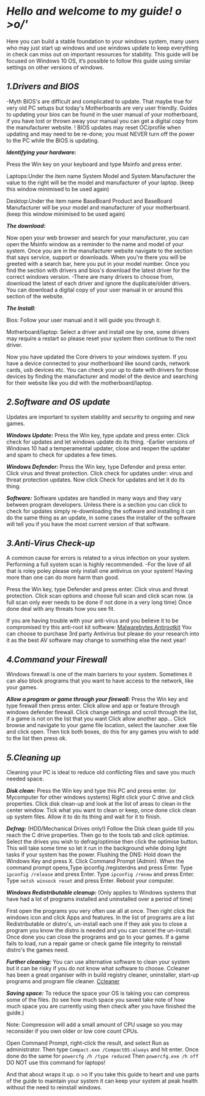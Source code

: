 # **_Hello and welcome to my guide! o >o/'_**

Here you can build a stable foundation to your windows system, many users who may just start up windows and use windows update to keep everything in check can miss out on important resources for stability.
This guide will be focused on Windows 10 OS, it’s possible to follow this guide using similar settings on other versions of windows.

## **_1.Drivers and BIOS_** 
-Myth  BIOS's are difficult and complicated to update.
That maybe true for very old PC setups but today's Motherboards are very user friendly.
Guides to updating your bios can be found in the user manual of your motherboard, if you have lost or thrown away your manual you can get a digital copy from the manufacturer website.
! BIOS updates may reset OC/profile when updating and may need to be re-done; you must NEVER turn off the power to the PC while the BIOS is updating.

**_Identifying your hardware:_**

Press the Win key on your keyboard and type Msinfo and press enter.

Laptops:Under the item name System Model and System Manufacturer the value to the right will be the model and manufacturer of your laptop. (keep this window minimised to be used again)

Desktop:Under the item name BaseBoard Product and BaseBoard Manufacturer will be your model and manufacturer of your motherboard. (keep this window minimised to be used again)


**_The download:_**

Now open your web browser and search for your manufacturer, you can open the Msinfo window as a reminder to the name and model of your system.
Once you are in the manufacturer website navigate to the section that says service, support or downloads.
When you're there you will be greeted with a search bar, here you put in your model number.
Once you find the section with drivers and bios's download the latest driver for the correct windows version.
-There are many drivers to choose from, download the latest of each driver and ignore the duplicate/older drivers.
You can download a digital copy of your user manual in or around this section of the website.

**_The Install:_**

Bios: Follow your user manual and it will guide you through it. 

Motherboard/laptop: Select a driver and install one by one, some drivers may require a restart so please reset your system then continue to the next driver.


Now you have updated the Core drivers to your windows system.
If you have a device connected to your motherboard like sound cards, network cards, usb devices etc.
You can check your up to date with drivers for those devices by finding the manufacturer and model of the device and searching for their website like you did with the motherboard/laptop.

## **_2.Software and OS update_**
Updates are important to system stability and security to ongoing and new games.

**_Windows Update:_**
Press the Win key, type update and press enter.
Click check for updates and let windows update do its thing.
-Earlier versions of Windows 10 had a temperamental updater, close and reopen the updater and spam to check for updates a few times.

**_Windows Defender:_**
Press the Win key, type Defender and press enter.
Click virus and threat protection.
Click check for updates under: virus and threat protection updates.
Now click Check for updates and let it do its thing.

**_Software:_**
Software updates are handled in many ways and they vary between program developers.
Unless there is a section you can click to check for updates simply re-downloading the software and installing it can do the same thing as an update, in some cases the installer of the software will tell you if you have the most current version of that software.

## **_3.Anti-Virus Check-up_**
A common cause for errors is related to a virus infection on your system.
Performing a full system scan is highly recommended.
-For the love of all that is roley poley please only install one antivirus on your system!
Having more than one can do more harm than good.

Press the Win key, type Defender and press enter.
Click virus and threat protection.
Click scan options and choose full scan and click scan now. (a full scan only ever needs to be done if not done in a very long time)
Once done deal with any threats how you see fit.

If you are having trouble with your anti-virus and you believe it to be compromised try this anti-root kit software:
[Malwarebytes Antirootkit](https://www.malwarebytes.com/antirootkit/)
You can choose to purchase 3rd party Antivirus but please do your research into it as the best AV software may change to something else the next year!

## **_4.Command your Firewall_**
Windows firewall is one of the main barriers to your system.
Sometimes it can also block programs that you want to have access to the network, like your games.

**_Allow a program or game through your firewall:_**
Press the Win key and type firewall then press enter.
Click allow and app or feature through windows defender firewall.
Click change settings and scroll through the list, if a game is not on the list that you want Click allow another app...
Click browse and navigate to your game file location, select the launcher .exe file and click open.
Then tick both boxes, do this for any games you wish to add to the list then press ok.

## **_5.Cleaning up_**
Cleaning your PC is ideal to reduce old conflicting files and save you much needed space.

**_Disk clean:_**
Press the Win key and type this PC and press enter. (or Mycomputer for other windows systems)
Right click your C drive and click properties.
Click disk clean-up and look at the list of areas to clean in the center window.
Tick what you want to clean or keep, once done click clean up system files.
Allow it to do its thing and wait for it to finish.

**_Defrag:_** (HDD/Mechanical Drives only!)
Follow the Disk clean guide till you reach the C drive properties.
Then go to the tools tab and click optimise.
Select the drives you wish to defrag/optimise then click the optimise button.
This will take some time so let it run in the background while doing light tasks if your system has the power.
Flushing the DNS:
Hold down the Windows Key and press X.
Click Command Prompt (Admin).
When the command prompt opens,Type ipconfig /registerdns and press Enter.
Type ```ipconfig /release``` and press Enter.
Type ```ipconfig /renew``` and press Enter.
Type ```netsh winsock reset``` and press Enter.
Reboot your computer.

**_Windows Redistributable cleanup:_**
(Only applies to Windows systems that have had a lot of programs installed and uninstalled over a period of time)

First open the programs you very often use all at once.
Then right click the windows icon and click Apps and features.
In the list of programs are a list Redistributable or distro's, un-install each one if they ask you to close a program you know the distro is needed and you can cancel the un-install.
Once done you can close the programs and go to your games.
If a game fails to load, run a repair game or check game file integrity to reinstall distro's the games need.

**_Further cleaning:_**
You can use alternative software to clean your system but it can be risky if you do not know what software to choose.
Ccleaner has been a great organiser with in build registry cleaner, uninstaller, start-up programs and program file cleaner.
[Ccleaner](https://www.ccleaner.com/ccleaner/download)

**_Saving space:_**
To reduce the space your OS is taking you can compress some of the files. (to see how much space you saved take note of how much space you are currently using then check after you have finished the guide.)

Note: Compression will add a small amount of CPU usage so you may reconsider if you own older or low core count CPUs.

Open Command Prompt, right-click the result, and select Run as administrator.
Then type ```Compact.exe /CompactOS:always``` and hit enter.
Once done do the same for ```powercfg /h /type reduced```
Then ```powercfg.exe /h off``` DO NOT use this command for laptops!

And that about wraps it up. o >o
If you take this guide to heart and use parts of the guide to maintain your system it can keep your system at peak health without the need to reinstall windows.

